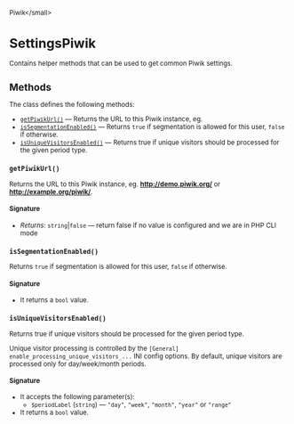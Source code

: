 <small>Piwik\</small>

SettingsPiwik
=============

Contains helper methods that can be used to get common Piwik settings.

Methods
-------

The class defines the following methods:

- [`getPiwikUrl()`](#getpiwikurl) &mdash; Returns the URL to this Piwik instance, eg.
- [`isSegmentationEnabled()`](#issegmentationenabled) &mdash; Returns `true` if segmentation is allowed for this user, `false` if otherwise.
- [`isUniqueVisitorsEnabled()`](#isuniquevisitorsenabled) &mdash; Returns true if unique visitors should be processed for the given period type.

<a name="getpiwikurl" id="getpiwikurl"></a>
<a name="getPiwikUrl" id="getPiwikUrl"></a>
### `getPiwikUrl()`

Returns the URL to this Piwik instance, eg. **http://demo.piwik.org/** or **http://example.org/piwik/**.

#### Signature


- *Returns:*  `string`|`false` &mdash;
    return false if no value is configured and we are in PHP CLI mode

<a name="issegmentationenabled" id="issegmentationenabled"></a>
<a name="isSegmentationEnabled" id="isSegmentationEnabled"></a>
### `isSegmentationEnabled()`

Returns `true` if segmentation is allowed for this user, `false` if otherwise.

#### Signature

- It returns a `bool` value.

<a name="isuniquevisitorsenabled" id="isuniquevisitorsenabled"></a>
<a name="isUniqueVisitorsEnabled" id="isUniqueVisitorsEnabled"></a>
### `isUniqueVisitorsEnabled()`

Returns true if unique visitors should be processed for the given period type.

Unique visitor processing is controlled by the `[General] enable_processing_unique_visitors_...`
INI config options. By default, unique visitors are processed only for day/week/month periods.

#### Signature

-  It accepts the following parameter(s):
    - `$periodLabel` (`string`) &mdash;
       `"day"`, `"week"`, `"month"`, `"year"` or `"range"`
- It returns a `bool` value.


